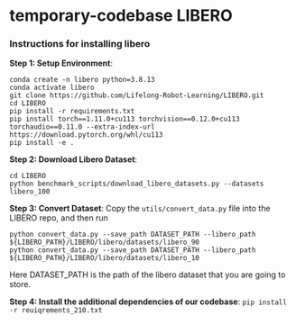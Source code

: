 
# temporary-codebase LIBERO

### Instructions for installing libero

**Step 1: Setup Environment**: 
```
conda create -n libero python=3.8.13
conda activate libero
git clone https://github.com/Lifelong-Robot-Learning/LIBERO.git
cd LIBERO
pip install -r requirements.txt
pip install torch==1.11.0+cu113 torchvision==0.12.0+cu113 torchaudio==0.11.0 --extra-index-url https://download.pytorch.org/whl/cu113
pip install -e .
```


**Step 2: Download Libero Dataset**: 
```
cd LIBERO
python benchmark_scripts/download_libero_datasets.py --datasets libero_100
```

**Step 3: Convert Dataset**: 
Copy the ``utils/convert_data.py`` file into the LIBERO repo, and then run
```
python convert_data.py --save_path DATASET_PATH --libero_path ${LIBERO_PATH}/LIBERO/libero/datasets/libero_90
python convert_data.py --save_path DATASET_PATH --libero_path ${LIBERO_PATH}/LIBERO/libero/datasets/libero_10
```
Here DATASET_PATH is the path of the libero dataset that you are going to store.


**Step 4: Install the additional dependencies of our codebase**:
``
pip install -r reuiqrements_210.txt
``

